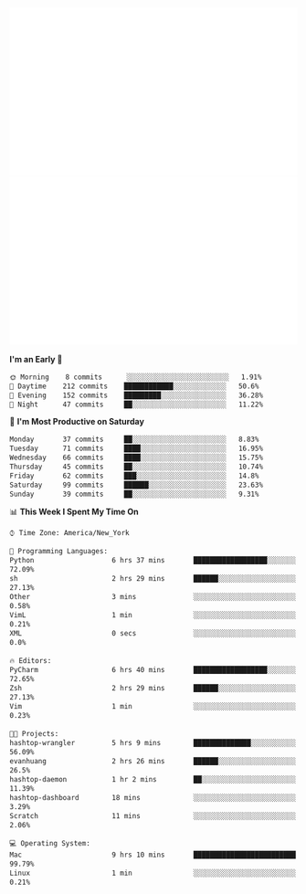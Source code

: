 <a href="https://github.com/jstrieb/github-stats">
 
![](https://github.com/evanhuang117/github-stats/blob/master/generated/overview.svg)
![](https://github.com/evanhuang117/github-stats/blob/master/generated/languages.svg)

</a>

<!--START_SECTION:waka-->
**I'm an Early 🐤** 

```text
🌞 Morning    8 commits      ░░░░░░░░░░░░░░░░░░░░░░░░░   1.91% 
🌆 Daytime    212 commits    ████████████░░░░░░░░░░░░░   50.6% 
🌃 Evening    152 commits    █████████░░░░░░░░░░░░░░░░   36.28% 
🌙 Night      47 commits     ██░░░░░░░░░░░░░░░░░░░░░░░   11.22%

```
📅 **I'm Most Productive on Saturday** 

```text
Monday       37 commits     ██░░░░░░░░░░░░░░░░░░░░░░░   8.83% 
Tuesday      71 commits     ████░░░░░░░░░░░░░░░░░░░░░   16.95% 
Wednesday    66 commits     ████░░░░░░░░░░░░░░░░░░░░░   15.75% 
Thursday     45 commits     ██░░░░░░░░░░░░░░░░░░░░░░░   10.74% 
Friday       62 commits     ███░░░░░░░░░░░░░░░░░░░░░░   14.8% 
Saturday     99 commits     ██████░░░░░░░░░░░░░░░░░░░   23.63% 
Sunday       39 commits     ██░░░░░░░░░░░░░░░░░░░░░░░   9.31%

```


📊 **This Week I Spent My Time On** 

```text
⌚︎ Time Zone: America/New_York

💬 Programming Languages: 
Python                   6 hrs 37 mins       ██████████████████░░░░░░░   72.09% 
sh                       2 hrs 29 mins       ██████░░░░░░░░░░░░░░░░░░░   27.13% 
Other                    3 mins              ░░░░░░░░░░░░░░░░░░░░░░░░░   0.58% 
VimL                     1 min               ░░░░░░░░░░░░░░░░░░░░░░░░░   0.21% 
XML                      0 secs              ░░░░░░░░░░░░░░░░░░░░░░░░░   0.0%

🔥 Editors: 
PyCharm                  6 hrs 40 mins       ██████████████████░░░░░░░   72.65% 
Zsh                      2 hrs 29 mins       ██████░░░░░░░░░░░░░░░░░░░   27.13% 
Vim                      1 min               ░░░░░░░░░░░░░░░░░░░░░░░░░   0.23%

🐱‍💻 Projects: 
hashtop-wrangler         5 hrs 9 mins        ██████████████░░░░░░░░░░░   56.09% 
evanhuang                2 hrs 26 mins       ██████░░░░░░░░░░░░░░░░░░░   26.5% 
hashtop-daemon           1 hr 2 mins         ██░░░░░░░░░░░░░░░░░░░░░░░   11.39% 
hashtop-dashboard        18 mins             ░░░░░░░░░░░░░░░░░░░░░░░░░   3.29% 
Scratch                  11 mins             ░░░░░░░░░░░░░░░░░░░░░░░░░   2.06%

💻 Operating System: 
Mac                      9 hrs 10 mins       █████████████████████████   99.79% 
Linux                    1 min               ░░░░░░░░░░░░░░░░░░░░░░░░░   0.21%

```


<!--END_SECTION:waka-->
